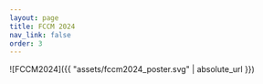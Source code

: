 ```yaml
---
layout: page
title: FCCM 2024
nav_link: false
order: 3
---
```


![FCCM2024]({{ "assets/fccm2024_poster.svg" | absolute_url }})

